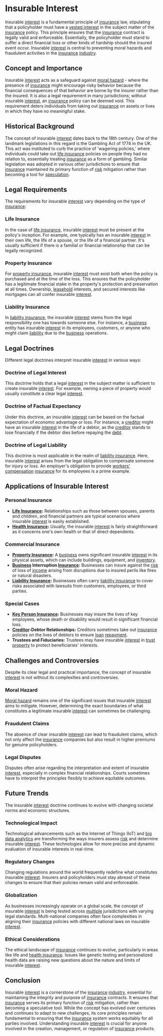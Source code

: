 # Insurable Interest

Insurable [interest](../i/interest.md) is a fundamental principle of [insurance](../i/insurance.md) law, stipulating that a policyholder must have a [vested interest](../v/vested_interest.md) in the subject matter of the [insurance](../i/insurance.md) policy. This principle ensures that the [insurance](../i/insurance.md) contract is legally valid and enforceable. Essentially, the policyholder must stand to suffer a direct financial loss or other kinds of hardship should the insured event occur. Insurable [interest](../i/interest.md) is central to preventing moral hazards and fraudulent activities in the [insurance](../i/insurance.md) [industry](../i/industry.md).

## Concept and Importance

Insurable [interest](../i/interest.md) acts as a safeguard against [moral hazard](../m/moral_hazard.md) - where the presence of [insurance](../i/insurance.md) might encourage risky behavior because the financial consequences of that behavior are borne by the insurer rather than the insured. It is also a legal requirement in many jurisdictions; without insurable [interest](../i/interest.md), an [insurance](../i/insurance.md) policy can be deemed void. This requirement deters individuals from taking out [insurance](../i/insurance.md) on assets or lives in which they have no meaningful stake.

## Historical Background

The concept of insurable [interest](../i/interest.md) dates back to the 18th century. One of the landmark legislations in this regard is the Gambling Act of 1774 in the UK. This act was instituted to curb the practice of 'wagering policies,' where individuals could take out [life insurance](../l/life_insurance.md) policies on people they had no relation to, essentially treating [insurance](../i/insurance.md) as a form of gambling. Similar legislation was adopted in various other jurisdictions to ensure that [insurance](../i/insurance.md) maintained its primary function of [risk](../r/risk.md) mitigation rather than becoming a tool for [speculation](../s/speculation.md).

## Legal Requirements

The requirements for insurable [interest](../i/interest.md) vary depending on the type of [insurance](../i/insurance.md):

### Life Insurance

In the case of [life insurance](../l/life_insurance.md), insurable [interest](../i/interest.md) must be present at the policy's inception. For example, one typically has an insurable [interest](../i/interest.md) in their own life, the life of a spouse, or the life of a financial partner. It's usually sufficient if there is a familial or financial relationship that can be legally recognized.

### Property Insurance

For [property insurance](../p/property_insurance.md), insurable [interest](../i/interest.md) must exist both when the policy is purchased and at the time of the loss. This ensures that the policyholder has a legitimate financial stake in the property's protection and preservation at all times. Ownership, [leasehold](../l/leasehold.md) interests, and secured interests like mortgages can all confer insurable [interest](../i/interest.md).

### Liability Insurance

In [liability insurance](../l/liability_insurance.md), the insurable [interest](../i/interest.md) stems from the legal responsibility one has towards someone else. For instance, a [business](../b/business.md) entity has insurable [interest](../i/interest.md) in its employees, customers, or anyone who might claim [liability](../l/liability.md) due to the [business](../b/business.md) operations.

## Legal Doctrines

Different legal doctrines interpret insurable [interest](../i/interest.md) in various ways:

### Doctrine of Legal Interest

This doctrine holds that a legal [interest](../i/interest.md) in the subject matter is sufficient to create insurable [interest](../i/interest.md). For example, owning a piece of property would usually constitute a clear legal [interest](../i/interest.md).

### Doctrine of Factual Expectancy

Under this doctrine, an insurable [interest](../i/interest.md) can be based on the factual expectation of economic advantage or loss. For instance, a [creditor](../c/creditor.md) might have an insurable [interest](../i/interest.md) in the life of a debtor, as the [creditor](../c/creditor.md) stands to lose financially if the debtor dies before repaying the [debt](../d/debt.md).

### Doctrine of Legal Liability

This doctrine is most applicable in the realm of [liability insurance](../l/liability_insurance.md). Here, insurable [interest](../i/interest.md) arises from the legal obligation to compensate someone for injury or loss. An employer's obligation to provide [workers' compensation](../w/workers'_compensation.md) [insurance](../i/insurance.md) for its employees is a prime example.

## Applications of Insurable Interest

### Personal Insurance

- **[Life Insurance](../l/life_insurance.md):** Relationships such as those between spouses, parents and children, and financial partners are typical scenarios where insurable [interest](../i/interest.md) is easily established.
- **[Health Insurance](../h/health_insurance.md):** Usually, the insurable [interest](../i/interest.md) is fairly straightforward as it concerns one's own health or that of direct dependents.

### Commercial Insurance

- **[Property Insurance](../p/property_insurance.md):** A [business](../b/business.md) owns significant insurable [interest](../i/interest.md) in its physical assets, which can include buildings, equipment, and [inventory](../i/inventory.md).
- **[Business](../b/business.md) Interruption [Insurance](../i/insurance.md):** Businesses can insure against the [risk](../r/risk.md) of loss of [income](../i/income.md) arising from disruptions due to insured perils like fires or natural disasters.
- **[Liability Insurance](../l/liability_insurance.md):** Businesses often carry [liability insurance](../l/liability_insurance.md) to cover risks associated with lawsuits from customers, employees, or third parties.

### Special Cases

- **[Key Person Insurance](../k/key_person_insurance.md):** Businesses may insure the lives of key employees, whose death or disability would result in significant financial loss.
- **[Creditor](../c/creditor.md)-Debtor Relationships:** Creditors sometimes take out [insurance](../i/insurance.md) policies on the lives of debtors to ensure [loan](../l/loan.md) [repayment](../r/repayment.md).
- **Trustees and Fiduciaries:** Trustees may have insurable [interest](../i/interest.md) in [trust property](../t/trust_property.md) to protect beneficiaries' interests.

## Challenges and Controversies

Despite its clear legal and practical importance, the concept of insurable [interest](../i/interest.md) is not without its complexities and controversies. 

### Moral Hazard

[Moral hazard](../m/moral_hazard.md) remains one of the significant issues that insurable [interest](../i/interest.md) aims to mitigate. However, determining the exact boundaries of what constitutes a legitimate insurable [interest](../i/interest.md) can sometimes be challenging.

### Fraudulent Claims

The absence of clear insurable [interest](../i/interest.md) can lead to fraudulent claims, which not only affect the [insurance](../i/insurance.md) companies but also result in higher premiums for genuine policyholders.

### Legal Disputes

Disputes often arise regarding the interpretation and extent of insurable [interest](../i/interest.md), especially in complex financial relationships. Courts sometimes have to interpret the principles flexibly to achieve equitable outcomes.

## Future Trends

The insurable [interest](../i/interest.md) doctrine continues to evolve with changing societal norms and economic structures. 

### Technological Impact

Technological advancements such as the Internet of Things (IoT) and [big data analytics](../b/big_data_analytics_in_trading.md) are transforming the ways insurers assess [risk](../r/risk.md) and determine insurable [interest](../i/interest.md). These technologies allow for more precise and dynamic evaluation of insurable interests in real-time.

### Regulatory Changes

Changing regulations around the world frequently redefine what constitutes insurable [interest](../i/interest.md). Insurers and policyholders must stay abreast of these changes to ensure that their policies remain valid and enforceable.

### Globalization

As businesses increasingly operate on a global scale, the concept of insurable [interest](../i/interest.md) is being tested across [multiple](../m/multiple.md) jurisdictions with varying legal standards. Multi-national companies often face complexities in aligning their [insurance](../i/insurance.md) policies with different national laws on insurable [interest](../i/interest.md).

### Ethical Considerations

The ethical landscape of [insurance](../i/insurance.md) continues to evolve, particularly in areas like life and [health insurance](../h/health_insurance.md). Issues like genetic testing and personalized health data are raising new questions about the nature and limits of insurable [interest](../i/interest.md).

## Conclusion

Insurable [interest](../i/interest.md) is a cornerstone of the [insurance](../i/insurance.md) [industry](../i/industry.md), essential for maintaining the integrity and purpose of [insurance](../i/insurance.md) contracts. It ensures that [insurance](../i/insurance.md) serves its primary function of [risk](../r/risk.md) mitigation, rather than becoming a speculative tool. While the concept has evolved over centuries and continues to adapt to new challenges, its core principles remain fundamental to ensuring that the [insurance](../i/insurance.md) system works equitably for all parties involved. Understanding insurable [interest](../i/interest.md) is crucial for anyone involved in the creation, management, or regulation of [insurance](../i/insurance.md) products.